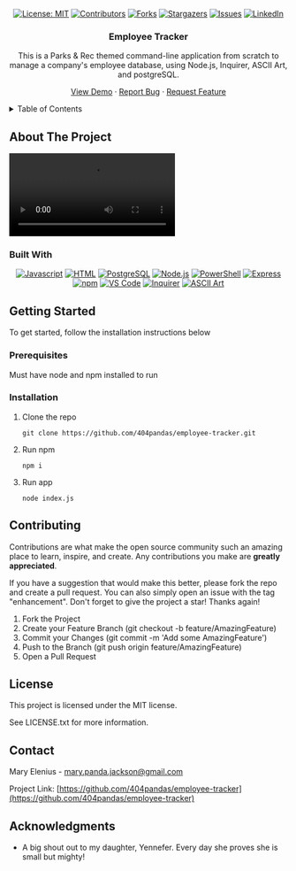 <div align="center">

[![License: MIT](https://img.shields.io/badge/License-MIT-yellow.svg)](https://opensource.org/licenses/MIT)
[![Contributors](https://img.shields.io/github/contributors/404pandas/employee-tracker.svg?style=plastic&logo=appveyor)](https://github.com/404pandas/employee-tracker/graphs/contributors)
[![Forks](https://img.shields.io/github/forks/404pandas/employee-tracker.svg?style=plastic&logo=appveyor)](https://github.com/404pandas/employee-tracker/network/members)
[![Stargazers](https://img.shields.io/github/stars/404pandas/employee-tracker.svg?style=plastic&logo=appveyor)](https://github.com/404pandas/employee-tracker/stargazers)
[![Issues](https://img.shields.io/github/issues/404pandas/employee-tracker.svg?style=plastic&logo=appveyor)](https://github.com/404pandas/employee-tracker/issues)
[![LinkedIn](https://img.shields.io/badge/-LinkedIn-black.svg?style=plastic&logo=appveyor&logo=linkedin&colorB=555)](https://linkedin.com/in/404pandas)

</div>

<h3 align="center">Employee Tracker</h3>

<div align="center">

This is a Parks & Rec themed command-line application from scratch to manage a company's employee database, using Node.js, Inquirer, ASCII Art, and postgreSQL.

<a href="#about-the-project">View Demo</a>
·
<a href="https://github.com/404pandas/employee-tracker/issues">Report Bug</a>
·
<a href="https://github.com/404pandas/employee-tracker/issues">Request Feature</a>

</div>

<details>
  <summary>Table of Contents</summary>
  <ol>
    <li>
      <a href="#about-the-project">About The Project</a>
      <ul>
        <li><a href="#built-with">Built With</a></li>
      </ul>
    </li>
    <li>
      <a href="#getting-started">Getting Started</a>
      <ul>
        <li><a href="#prerequisites">Prerequisites</a></li>
        <li><a href="#installation">Installation</a></li>
      </ul>
    </li>
    <li><a href="#contributing">Contributing</a></li>
    <li><a href="#license">License</a></li>
    <li><a href="#contact">Contact</a></li>
    <li><a href="#acknowledgments">Acknowledgments</a></li>
  </ol>
</details>

## About The Project

<video src="./assets/images/walkthrough.mp4" alt="Walkthrough video"></video>

### Built With

<div align="center">

[![Javascript](https://img.shields.io/badge/Language-JavaScript-ff0000?style=plastic&logo=JavaScript&logoWidth=10)](https://javascript.info/)
[![HTML](https://img.shields.io/badge/Language-HTML/CSS-ff8000?style=plastic&logo=HTML5&logoWidth=10)](https://html.com/)
[![PostgreSQL](https://img.shields.io/badge/Database-PostgreSQL-ffff00?style=plastic&logo=PostgreSQL&logoWidth=10)](https://www.postgresql.org/docs/)
[![Node.js](https://img.shields.io/badge/Language-Java-80ff00?style=plastic&logo=Java&logoWidth=10)](https://dev.java/learn/)
[![PowerShell](https://img.shields.io/badge/Language-Bash/Shell-00ff00?style=plastic&logo=PowerShell&logoWidth=10)](https://learn.microsoft.com/en-us/powershell/)
[![Express](https://img.shields.io/badge/Framework-Express-00ff80?style=plastic&logo=Express&logoWidth=10)](https://expressjs.com/)
[![npm](https://img.shields.io/badge/Tools-npm-00ffff?style=plastic&logo=npm&logoWidth=10)](https://www.npmjs.com/)
[![VS Code](https://img.shields.io/badge/IDE-VSCode-0080ff?style=plastic&logo=VisualStudioCode&logoWidth=10)](https://code.visualstudio.com/docs)
[![Inquirer](https://img.shields.io/badge/Package-Inquirer-0000ff?style=&logo=npm&logoWidth=10)](https://www.npmjs.com/package/inquirer#documentation)
[![ASCII Art](https://img.shields.io/badge/Package-ASCII-8000ff?style=&logo=npm&logoWidth=10)](https://www.npmjs.com/package/mysql2)

</div>

## Getting Started

To get started, follow the installation instructions below

### Prerequisites

Must have node and npm installed to run

### Installation

1. Clone the repo

   `git clone https://github.com/404pandas/employee-tracker.git`

2. Run npm

   `npm i`

3. Run app

   `node index.js`

## Contributing

Contributions are what make the open source community such an amazing place to learn, inspire, and create. Any contributions you make are **greatly appreciated**.

If you have a suggestion that would make this better, please fork the repo and create a pull request. You can also simply open an issue with the tag "enhancement".
Don't forget to give the project a star! Thanks again!

1. Fork the Project
2. Create your Feature Branch (git checkout -b feature/AmazingFeature)
3. Commit your Changes (git commit -m 'Add some AmazingFeature')
4. Push to the Branch (git push origin feature/AmazingFeature)
5. Open a Pull Request

## License

This project is licensed under the MIT license.

See LICENSE.txt for more information.

## Contact

Mary Elenius - mary.panda.jackson@gmail.com

Project Link: [https://github.com/404pandas/employee-tracker](https://github.com/404pandas/employee-tracker)

## Acknowledgments

- A big shout out to my daughter, Yennefer. Every day she proves she is small but mighty!
